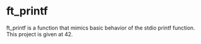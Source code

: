 # ft_printf

ft_printf is a function that mimics basic behavior of the stdio printf function.
This project is given at 42.
